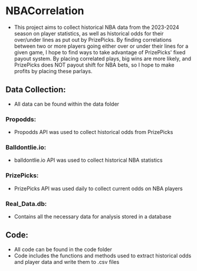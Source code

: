 # NBACorrelation

- This project aims to collect historical NBA data from the 2023-2024 season on player statistics, as well as historical odds for their over/under lines as put out by PrizePicks. By finding correlations between two or more players going either over or under their lines for a given game, I hope to find ways to take advantage of PrizePicks' fixed payout system. By placing correlated plays, big wins are more likely, and PrizePicks does NOT payout shift for NBA bets, so I hope to make profits by placing these parlays. 

## Data Collection:

- All data can be found within the data folder

### Propodds:

- Propodds API was used to collect historical odds from PrizePicks

### Balldontlie.io:

- balldontlie.io API was used to collect historical NBA statistics

### PrizePicks:

- PrizePicks API was used daily to collect current odds on NBA players

### Real_Data.db:

- Contains all the necessary data for analysis stored in a database

## Code:

- All code can be found in the code folder
- Code includes the functions and methods used to extract historical odds and player data and write them to .csv files



